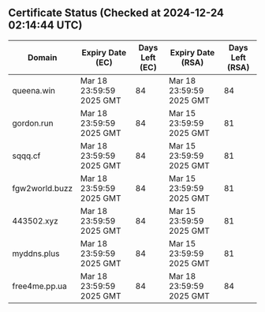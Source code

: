## Certificate Status (Checked at 2024-12-24 02:14:44 UTC)
| Domain | Expiry Date (EC) | Days Left (EC) | Expiry Date (RSA) | Days Left (RSA) |
|--------|-------------------|----------------|--------------------|--------------------|
| queena.win | Mar 18 23:59:59 2025 GMT | 84 | Mar 18 23:59:59 2025 GMT | 84 |
| gordon.run | Mar 18 23:59:59 2025 GMT | 84 | Mar 15 23:59:59 2025 GMT | 81 |
| sqqq.cf | Mar 18 23:59:59 2025 GMT | 84 | Mar 15 23:59:59 2025 GMT | 81 |
| fgw2world.buzz | Mar 18 23:59:59 2025 GMT | 84 | Mar 15 23:59:59 2025 GMT | 81 |
| 443502.xyz | Mar 18 23:59:59 2025 GMT | 84 | Mar 15 23:59:59 2025 GMT | 81 |
| myddns.plus | Mar 18 23:59:59 2025 GMT | 84 | Mar 15 23:59:59 2025 GMT | 81 |
| free4me.pp.ua | Mar 18 23:59:59 2025 GMT | 84 | Mar 18 23:59:59 2025 GMT | 84 |
